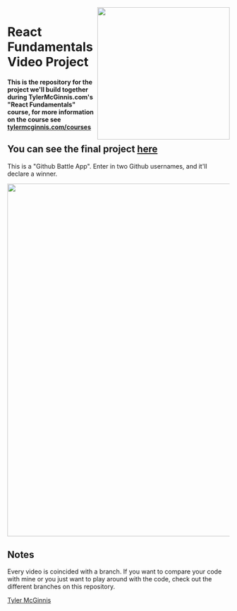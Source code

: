 <img src="https://tylermcginnis.com/tylermcginnis_glasses-300.png" width="300" align="right">

React Fundamentals Video Project
========

#### This is the repository for the project we'll build together during TylerMcGinnis.com's "React Fundamentals" course, for more information on the course see [tylermcginnis.com/courses](https://tylermcginnis.com/courses)

## You can see the final project [here](https://rt-react-fundamentals.firebaseapp.com/)

This is a "Github Battle App". Enter in two Github usernames, and it'll declare a winner. 

<img src="https://cloud.githubusercontent.com/assets/2933430/26085553/7dac7a1e-39a2-11e7-830a-9011505b5958.png" width="800">

## Notes
Every video is coincided with a branch. If you want to compare your code with mine or you just want to play around with the code, check out the different branches on this repository.

[Tyler McGinnis](https://twitter.com/tylermcginnis33)